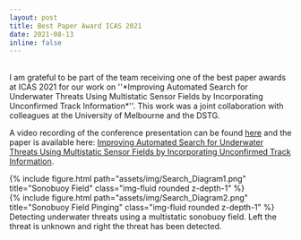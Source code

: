 ```yaml
---
layout: post
title: Best Paper Award ICAS 2021
date: 2021-08-13
inline: false
---
```

<br>
I am grateful to be part of the team receiving one of the best paper awards at ICAS 2021 for our work on ''*Improving Automated Search for Underwater Threats Using Multistatic Sensor Fields by Incorporating Unconfirmed Track Information*''. This work was a joint collaboration with colleagues at the University of Melbourne and the DSTG.

A video recording of the conference presentation can be found <a href="https://drive.google.com/file/d/1_jBNSH9zael4UnAbE1EL0M1HC6Wbk4Cm/view?usp=sharing" target="_blank">here</a> and the paper is available here: <a href="{{ entry.pdf | prepend: '/assets/pdf/ICAS2021.pdf'}}" target="_blank">Improving Automated Search for Underwater Threats Using Multistatic Sensor Fields by Incorporating Unconfirmed Track Information</a>.

<div class="row">
    <div class="col-sm-6 mt-0 mt-md-0">
        {% include figure.html path="assets/img/Search_Diagram1.png" title="Sonobuoy Field" class="img-fluid rounded z-depth-1" %}
    </div>
    <div class="col-sm-6 mt-0 mt-md-0">
        {% include figure.html path="assets/img/Search_Diagram2.png" title="Sonobuoy Field Pinging" class="img-fluid rounded z-depth-1" %}
    </div>
</div>
<div class="caption">
    Detecting underwater threats using a multistatic sonobuoy field. Left the threat is unknown and right the threat has been detected.
</div>
